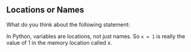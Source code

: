 ## Locations or Names

What do you think about the following statement:

In Python, variables are locations, not just names. So `x = 1` is really the value of 1 in the memory location called x.
